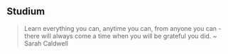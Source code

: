## Studium

> Learn everything you can, anytime you can, from anyone you can - there will always come a time when you will be grateful you did.
~ Sarah Caldwell
